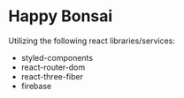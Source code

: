# Happy Bonsai

Utilizing the following react libraries/services:

- styled-components
- react-router-dom
- react-three-fiber
- firebase
